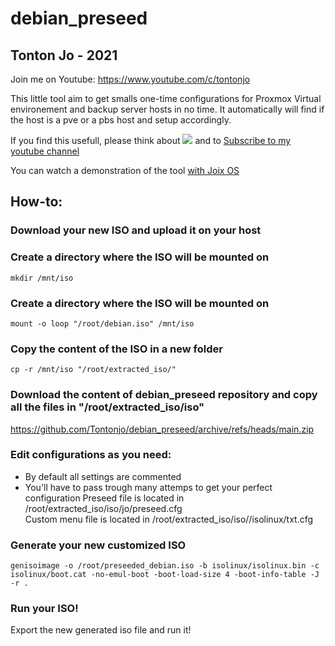 # debian_preseed

## Tonton Jo - 2021
Join me on Youtube: https://www.youtube.com/c/tontonjo

This little tool aim to get smalls one-time configurations for Proxmox Virtual environement and backup server hosts in no time.
It automatically will find if the host is a pve or a pbs host and setup accordingly.

If you find this usefull, please think about
<a href="https://www.buymeacoffee.com/tontonjo"><img src="https://www.buymeacoffee.com/assets/img/custom_images/orange_img.png"></a>
and to [Subscribe to my youtube channel](http://youtube.com/channel/UCnED3K6K5FDUp-x_8rwpsZw?sub_confirmation=1)

You can watch a demonstration of the tool [with Joix OS](https://www.youtube.com/watch?v=XqYi9IQea68) 

## How-to:  
### Download your new ISO and upload it on your host  
### Create a directory where the ISO will be mounted on  
```shell
mkdir /mnt/iso
```
### Create a directory where the ISO will be mounted on  
```shell
mount -o loop "/root/debian.iso" /mnt/iso
```
### Copy the content of the ISO in a new folder  
```shell
cp -r /mnt/iso "/root/extracted_iso/"
```
### Download the content of debian_preseed repository and copy all the files in "/root/extracted_iso/iso"
https://github.com/Tontonjo/debian_preseed/archive/refs/heads/main.zip

### Edit configurations as you need:  
- By default all settings are commented
- You'll have to pass trough many attemps to get your perfect configuration
Preseed file is located in /root/extracted_iso/iso/jo/preseed.cfg  
Custom menu file is located in /root/extracted_iso/iso//isolinux/txt.cfg  

### Generate your new customized ISO  
```shell
genisoimage -o /root/preseeded_debian.iso -b isolinux/isolinux.bin -c isolinux/boot.cat -no-emul-boot -boot-load-size 4 -boot-info-table -J -r .
```

### Run your ISO!
Export the new generated iso file and run it!

